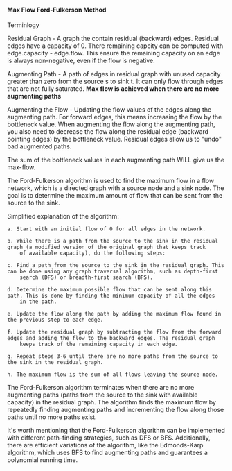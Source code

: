 #### Max Flow Ford-Fulkerson Method

Terminlogy

Residual Graph - A graph the contain residual (backward) edges. Residual edges have a capacity of 0. There remaining capcity can be computed with edge.capacity - edge.flow. This ensure the remaining capacity on an edge is always non-negative, even if the flow is negative.

Augmenting Path - A path of edges in residual graph with unused capacity greater than zero from the source s to sink t. It can only flow through edges that are not fully saturated. **Max flow is achieved when there are no more augmenting paths**

Augmenting the Flow - Updating the flow values of the edges along the augmenting path. For forward edges, this means increasing the flow by the bottleneck value. When augmenting the flow along the augmenting path, you also need to decrease the flow along the residual edge (backward pointing edges) by the bottleneck value. Residual edges allow us to "undo" bad augmented paths.

The sum of the bottleneck values in each augmenting path WILL give us the max-flow.


The Ford-Fulkerson algorithm is used to find the maximum flow in a flow network, which is a directed graph with a source node and a sink node. The goal is to determine the maximum amount of flow that can be sent from the source to the sink.

Simplified explanation of the algorithm:

    a. Start with an initial flow of 0 for all edges in the network.

    b. While there is a path from the source to the sink in the residual graph (a modified version of the original graph that keeps track 
        of available capacity), do the following steps:

    c. Find a path from the source to the sink in the residual graph. This can be done using any graph traversal algorithm, such as depth-first 
        search (DFS) or breadth-first search (BFS).

    d. Determine the maximum possible flow that can be sent along this path. This is done by finding the minimum capacity of all the edges 
        in the path.

    e. Update the flow along the path by adding the maximum flow found in the previous step to each edge.

    f. Update the residual graph by subtracting the flow from the forward edges and adding the flow to the backward edges. The residual graph 
        keeps track of the remaining capacity in each edge.

    g. Repeat steps 3-6 until there are no more paths from the source to the sink in the residual graph.

    h. The maximum flow is the sum of all flows leaving the source node.

The Ford-Fulkerson algorithm terminates when there are no more augmenting paths (paths from the source to the sink with available capacity) in the residual graph. The algorithm finds the maximum flow by repeatedly finding augmenting paths and incrementing the flow along those paths until no more paths exist.

It's worth mentioning that the Ford-Fulkerson algorithm can be implemented with different path-finding strategies, such as DFS or BFS. Additionally, there are efficient variations of the algorithm, like the Edmonds-Karp algorithm, which uses BFS to find augmenting paths and guarantees a polynomial running time.
